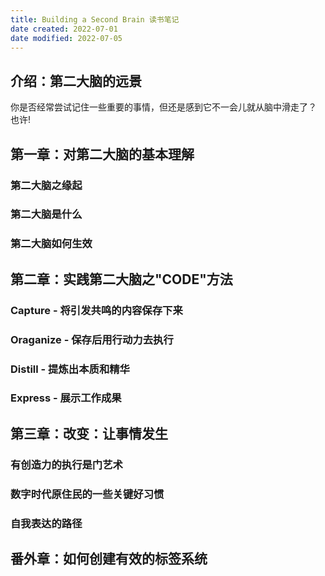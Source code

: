```yaml
---
title: Building a Second Brain 读书笔记
date created: 2022-07-01
date modified: 2022-07-05
---
```


## 介绍：第二大脑的远景

你是否经常尝试记住一些重要的事情，但还是感到它不一会儿就从脑中滑走了？
也许!

## 第一章：对第二大脑的基本理解

### 第二大脑之缘起

### 第二大脑是什么

### 第二大脑如何生效

## 第二章：实践第二大脑之"CODE"方法

### Capture - 将引发共鸣的内容保存下来

### Oraganize - 保存后用行动力去执行

### Distill - 提炼出本质和精华

### Express - 展示工作成果

## 第三章：改变：让事情发生

### 有创造力的执行是门艺术

### 数字时代原住民的一些关键好习惯

### 自我表达的路径

## 番外章：如何创建有效的标签系统
